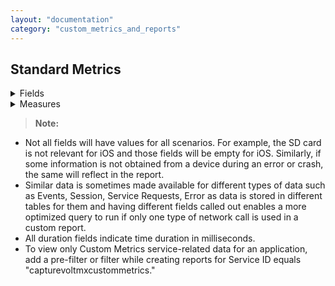```yaml
---
layout: "documentation"
category: "custom_metrics_and_reports"
---
```

                            



Standard Metrics
----------------

  
<details close markdown="block"><summary>Fields</summary>
    
    1.  Error Message
    2.  Error Stack Trace – Stack trace of error. Applicable for event types Error/Crash if the same is available for the type of error/Crash.
    3.  HTTP Response Code – HTTP code of the service response obtained by the device.
    4.  Response Status Code – Output status of the service response from the Volt MX Foundry server.
    5.  SDK Type - If an app is built using Volt MX Foundry SDK this will indicate the type of SDK such as iOS and PhoneGap.
    6.  SDK Version - Version of the Volt MX Foundry SDK used in the client binary.
    7.  Volt MX Foundry app guid – application guid generated on creation of an app in Volt MX Foundry console.
    8.  Volt MX Foundry app name – application name provided on the creation of an app in Volt MX Foundry console.
    9.  Service Group - Integration service name of the service request for applications defined from Volt MX Foundry console.
    10.  Form ID - Form ID of the form where the application event occurred.
    11.  Integration service version header – Version of the integration service requested by application in the service request header.
    12.  Integration service version – Version of the integration service served by the application server for a service request.
    13.  Object mapping duration (request) – Time taken to map the object detail into service request by Volt MX app services.
    14.  Object mapping duration (response) – Time taken to map the object detail into service response by Volt MX app services.
    15.  Object method – Type of the object method. For example, PUT and POST. Applicable for services with object mapping.
    16.  Object name – Name of the object that is mapped in the service request. Applicable for services with object mapping.
    17.  Application Name - Name of the application
    18.  Application Type - Type of the application. For example, Native and SPA.
    19.  Channel - Channel of application. For example, Mobile and Tablet.
    20.  Device Model - The model type of client device.
    21.  DeviceID - Unique ID of the device for the application.
    22.  Volt MX User ID - User ID of the end user using the app. Value has to be set using the setUserID API in the application.
    23.  OS Version - Version of the client device's OS.
    24.  Platform - Application platform. For example, iOS and Android.
    25.  Service ID
    26.  Session TimeStamp\_UTC – Timestamp of session init in UTC.
    27.  Session TimeStamp\_Local – Timestamp of the session in the local time zone. The local time zone is set in the user’s profile in Volt MX Foundry console.
    28.  City - Obtained from IP for geolocation mapping. This field is not populated if this detail cannot be resolved from the IP address.
    29.  Country - Obtained from IP for geolocation mapping. This field is not populated if this detail cannot be resolved from the IP address.
    30.  Region - Obtained from IP for geolocation mapping. This field is not populated if this detail cannot be resolved from the IP address.
    31.  Zip - Obtained from IP for geolocation mapping. This field is not populated if this detail cannot be resolved from the IP address.
    
</details>

<details close markdown="block"><summary>Measures</summary>
    
    1.  Internal Duration - Time spent by the service call in Volt MX App Services for internal processing.
    2.  Total Duration
    3.  External Duration
    4.  PostProcessor Duration - Time spent by the service call in Volt MX app services in custom post-processing logic in the service.
    5.  PreProcessor Duration - Time spent by the service call in Volt MX app services in custom pre-processing logic in the service.
    6.  Request Parse Duration
</details>
    

> **Note:**  
*   Not all fields will have values for all scenarios. For example, the SD card is not relevant for iOS and those fields will be empty for iOS. Similarly, if some information is not obtained from a device during an error or crash, the same will reflect in the report.  
*   Similar data is sometimes made available for different types of data such as Events, Session, Service Requests, Error as data is stored in different tables for them and having different fields called out enables a more optimized query to run if only one type of network call is used in a custom report.  
*   All duration fields indicate time duration in milliseconds.  
*   To view only Custom Metrics service-related data for an application, add a pre-filter or filter while creating reports for Service ID equals "capturevoltmxcustommetrics."  


